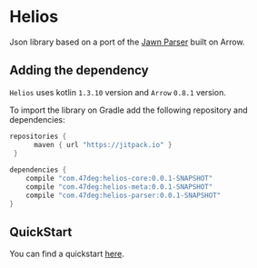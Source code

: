 # Helios

Json library based on a port of the [Jawn Parser](https://github.com/non/jawn) built on Arrow.

## Adding the dependency

`Helios` uses kotlin `1.3.10` version and `Arrow` `0.8.1` version.

To import the library on Gradle add the following repository and dependencies:

```groovy
repositories {
      maven { url "https://jitpack.io" }
 }
 
dependencies {
    compile "com.47deg:helios-core:0.0.1-SNAPSHOT"
    compile "com.47deg:helios-meta:0.0.1-SNAPSHOT"
    compile "com.47deg:helios-parser:0.0.1-SNAPSHOT"
}
```

## QuickStart

You can find a quickstart [here]().